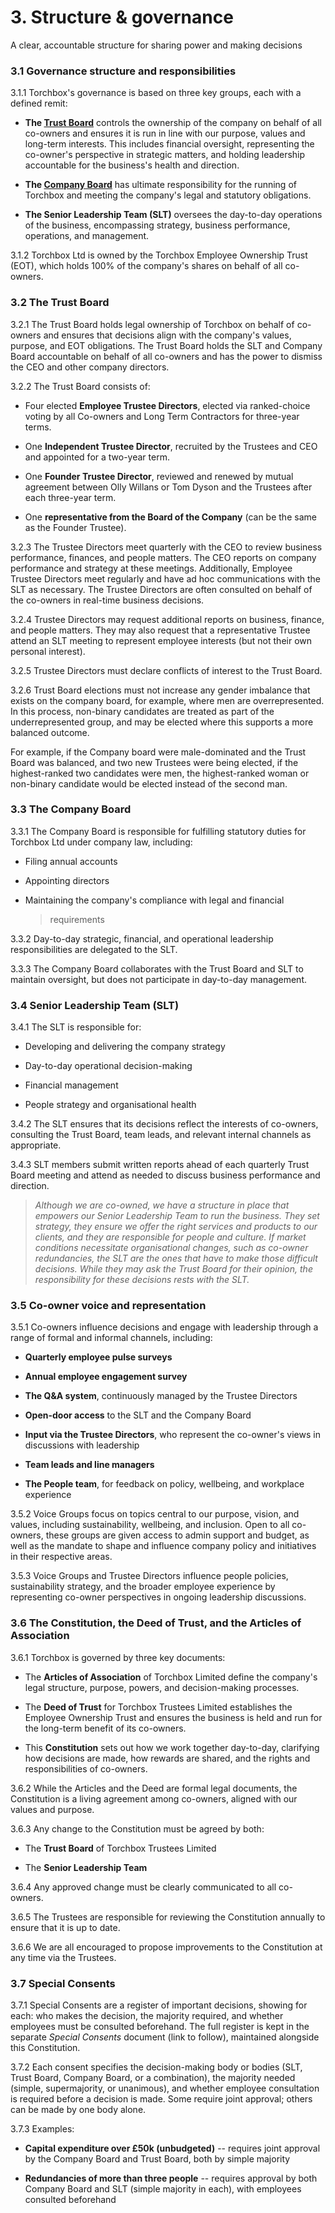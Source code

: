 # 3. Structure & governance

A clear, accountable structure for sharing power and making decisions

### **3.1 Governance structure and responsibilities**

3.1.1 Torchbox's governance is based on three key groups, each with a
defined remit:

-   **The [Trust Board](https://find-and-update.company-information.service.gov.uk/company/12054233/officers)** controls the ownership of the company on behalf of all co-owners and ensures it is run in line with our purpose, values and long-term interests. This includes financial oversight, representing the co-owner\'s perspective in strategic matters, and holding leadership accountable for the business\'s health and direction.

-   **The [Company Board](https://find-and-update.company-information.service.gov.uk/company/03983354/officers)**  has ultimate responsibility for the running of Torchbox and meeting the company's legal and statutory obligations.

-   **The Senior Leadership Team (SLT)** oversees the day-to-day operations of the business, encompassing strategy, business performance, operations, and management.

3.1.2 Torchbox Ltd is owned by the Torchbox Employee Ownership Trust
(EOT), which holds 100% of the company's shares on behalf of all
co-owners.

### 3.2 The Trust Board

3.2.1 The Trust Board holds legal ownership of Torchbox on behalf of
co-owners and ensures that decisions align with the company's values,
purpose, and EOT obligations. The Trust Board holds the SLT and Company
Board accountable on behalf of all co-owners and has the power to
dismiss the CEO and other company directors.

3.2.2 The Trust Board consists of:

-   Four elected **Employee Trustee Directors**, elected via ranked-choice voting by all Co-owners and Long Term Contractors for three-year terms.

-   One **Independent Trustee Director**, recruited by the Trustees and CEO and appointed for a two-year term.

-   One **Founder Trustee Director**, reviewed and renewed by mutual agreement between Olly Willans or Tom Dyson and the Trustees after each three-year term.

-   One **representative from the Board of the Company** (can be the same as the Founder Trustee).

3.2.3 The Trustee Directors meet quarterly with the CEO to review business
performance, finances, and people matters. The CEO reports on company
performance and strategy at these meetings. Additionally, Employee
Trustee Directors meet regularly and have ad hoc communications with the
SLT as necessary. The Trustee Directors are often consulted on behalf of
the co-owners in real-time business decisions.

3.2.4 Trustee Directors may request additional reports on business,
finance, and people matters. They may also request that a representative
Trustee attend an SLT meeting to represent employee interests (but not
their own personal interest).

3.2.5 Trustee Directors must declare conflicts of interest to the Trust
Board.

3.2.6 Trust Board elections must not increase any gender imbalance that
exists on the company board, for example, where men are overrepresented.
In this process, non-binary candidates are treated as part of the
underrepresented group, and may be elected where this supports a more
balanced outcome.

For example, if the Company board were male-dominated and the Trust
Board was balanced, and two new Trustees were being elected, if the
highest-ranked two candidates were men, the highest-ranked woman or
non-binary candidate would be elected instead of the second man.

### 3.3 The Company Board

3.3.1 The Company Board is responsible for fulfilling statutory duties for
Torchbox Ltd under company law, including:

-   Filing annual accounts

-   Appointing directors

-   Maintaining the company's compliance with legal and financial
    > requirements

3.3.2 Day-to-day strategic, financial, and operational leadership
responsibilities are delegated to the SLT.

3.3.3 The Company Board collaborates with the Trust Board and SLT to
maintain oversight, but does not participate in day-to-day management.

### 3.4 Senior Leadership Team (SLT)

3.4.1 The SLT is responsible for:

-   Developing and delivering the company strategy

-   Day-to-day operational decision-making

-   Financial management

-   People strategy and organisational health

3.4.2 The SLT ensures that its decisions reflect the interests of
co-owners, consulting the Trust Board, team leads, and relevant internal
channels as appropriate.

3.4.3 SLT members submit written reports ahead of each quarterly Trust
Board meeting and attend as needed to discuss business performance and
direction.

> *Although we are co-owned, we have a structure in place that empowers
> our Senior Leadership Team to run the business. They set strategy,
> they ensure we offer the right services and products to our clients,
> and they are responsible for people and culture. If market conditions
> necessitate organisational changes, such as co-owner redundancies, the
> SLT are the ones that have to make those difficult decisions. While
> they may ask the Trust Board for their opinion, the responsibility for
> these decisions rests with the SLT.*

### 3.5 Co-owner voice and representation

3.5.1 Co-owners influence decisions and engage with leadership through a
range of formal and informal channels, including:

-   **Quarterly employee pulse surveys**

-   **Annual employee engagement survey**

-   **The Q&A system**, continuously managed by the Trustee Directors

-   **Open-door access** to the SLT and the Company Board

-   **Input via the Trustee Directors**, who represent the co-owner\'s views in discussions with leadership

-   **Team leads and line managers**

-   **The People team**, for feedback on policy, wellbeing, and workplace experience

3.5.2 Voice Groups focus on topics central to our purpose, vision, and
values, including sustainability, wellbeing, and inclusion. Open to all
co-owners, these groups are given access to admin support and budget, as
well as the mandate to shape and influence company policy and
initiatives in their respective areas.

3.5.3 Voice Groups and Trustee Directors influence people policies, sustainability strategy, and the broader employee experience by representing co-owner perspectives in ongoing leadership discussions.

### 3.6 The Constitution, the Deed of Trust, and the Articles of Association

3.6.1 Torchbox is governed by three key documents:

-   The **Articles of Association** of Torchbox Limited define the company's legal structure, purpose, powers, and decision-making processes.

-   The **Deed of Trust** for Torchbox Trustees Limited establishes the Employee Ownership Trust and ensures the business is held and run for the long-term benefit of its co-owners.

-   This **Constitution** sets out how we work together day-to-day, clarifying how decisions are made, how rewards are shared, and the rights and responsibilities of co-owners.

3.6.2 While the Articles and the Deed are formal legal documents, the
Constitution is a living agreement among co-owners, aligned with our
values and purpose.

3.6.3 Any change to the Constitution must be agreed by both:

-   The **Trust Board** of Torchbox Trustees Limited

-   The **Senior Leadership Team**

3.6.4 Any approved change must be clearly communicated to all co-owners.

3.6.5 The Trustees are responsible for reviewing the Constitution annually
to ensure that it is up to date.

3.6.6 We are all encouraged to propose improvements to the Constitution at
any time via the Trustees.

### 3.7 Special Consents

3.7.1 Special
Consents are a register of important decisions, showing for each: who makes the
decision, the majority required, and whether employees must be consulted
beforehand. The full register is kept in the separate *Special Consents*
document (link to follow), maintained alongside this Constitution.

3.7.2 Each consent specifies the decision-making body or bodies (SLT,
Trust Board, Company Board, or a combination), the majority needed
(simple, supermajority, or unanimous), and whether employee consultation
is required before a decision is made. Some require joint approval;
others can be made by one body alone.

3.7.3 Examples:

-   **Capital expenditure over £50k (unbudgeted)** -- requires joint approval by the Company Board and Trust Board, both by simple majority

-   **Redundancies of more than three people** -- requires approval by both Company Board and SLT (simple majority in each), with employees consulted beforehand


